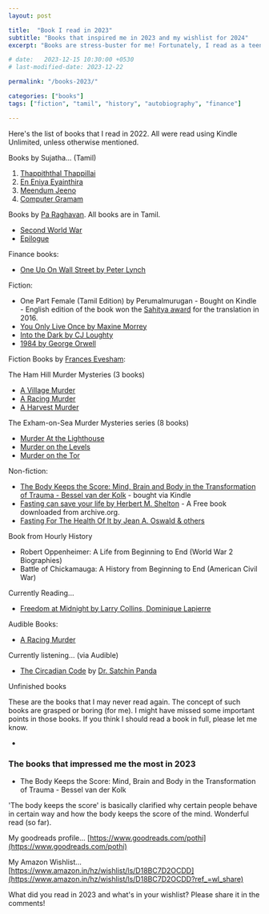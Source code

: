 ```yaml
---
layout: post

title:  "Book I read in 2023"
subtitle: "Books that inspired me in 2023 and my wishlist for 2024"
excerpt: "Books are stress-buster for me! Fortunately, I read as a teen that helped me shape my current world. Here's what my current world looks like!"

# date:   2023-12-15 10:30:00 +0530
# last-modified-date: 2023-12-22

permalink: "/books-2023/"

categories: ["books"]
tags: ["fiction", "tamil", "history", "autobiography", "finance"]

---
```


Here's the list of books that I read in 2022. All were read using Kindle Unlimited, unless otherwise mentioned.

Books by Sujatha... (Tamil)

1. [Thappiththal Thappillai](https://www.amazon.com/dp/B08JLM7WRW)
2. [En Eniya Eyainthira](https://www.amazon.com/dp/B07RY5MRBD)
3. [Meendum Jeeno](https://www.amazon.com/dp/B07RZ4N87L)
4. [Computer Gramam](https://www.amazon.com/dp/B07TZXFGXN)

Books by [Pa Raghavan](https://wikipedia.org/wiki/Pa._Raghavan). All books are in Tamil.

- [Second World War](https://www.amazon.in/gp/product/B086T56KTN/)
- [Epilogue](https://www.amazon.in/gp/product/B07QR224XS/)

Finance books:
- [One Up On Wall Street by Peter Lynch](https://www.amazon.com/dp/B006YDFYW6)

Fiction:
- One Part Female (Tamil Edition) by Perumalmurugan - Bought on Kindle - English edition of the book won the [Sahitya award](https://www.sahitya-akademi.gov.in/) for the translation in 2016.
- [You Only Live Once by Maxine Morrey](https://www.amazon.in/dp/B09V4R7JYN)
- [Into the Dark by CJ Loughty](https://www.amazon.com/dp/B081NGZHN9)
- [1984 by George Orwell](https://www.amazon.com/dp/B088H7KLCG)

Fiction Books by [Frances Evesham](https://www.amazon.in/Frances-Evesham/e/B004Q8KWX2/):

The Ham Hill Murder Mysteries (3 books)
- [A Village Murder](https://www.amazon.in/gp/product/B08666VGW8/)
- [A Racing Murder](https://www.amazon.com/gp/product/B08HTQYFZ9)
- [A Harvest Murder](https://www.amazon.com/gp/product/B09P325YBB)

The Exham-on-Sea Murder Mysteries series (8 books)
- [Murder At the Lighthouse](https://www.amazon.in/gp/product/B08592MXPQ)
- [Murder on the Levels](https://www.amazon.in/gp/product/B0858X1BN8)
- [Murder on the Tor](https://www.amazon.in/gp/product/B08592M75C/)

Non-fiction:
- [The Body Keeps the Score: Mind, Brain and Body in the Transformation of Trauma - Bessel van der Kolk](https://www.amazon.com/dp/B00IICN1F8) - bought via Kindle
- [Fasting can save your life by Herbert M. Shelton](https://archive.org/download/fastingcansaveyourlifebyherbertm.shelton/Fasting_can_save_your_life%20by%20Herbert%20M.%20Shelton.epub) - A Free book downloaded from archive.org.
- [Fasting For The Health Of It by Jean A. Oswald & others](https://www.amazon.com/dp/B08H16M79X)

Book from Hourly History
- Robert Oppenheimer: A Life from Beginning to End (World War 2 Biographies)
- Battle of Chickamauga: A History from Beginning to End (American Civil War)

Currently Reading...
- [Freedom at Midnight by Larry Collins, Dominique Lapierre](https://www.amazon.in/gp/product/B06XGZFV3D/ref=ku_mi_rw_edp_ku)

Audible Books:
- [A Racing Murder](https://www.amazon.in/gp/product/B08HTQYFZ9/)

Currently listening... (via Audible)
- [The Circadian Code](https://www.amazon.in/Circadian-Code-Supercharge-Transform-Midnight/dp/163565243X) by [Dr. Satchin Panda](https://www.salk.edu/scientist/satchidananda-panda/)

Unfinished books

These are the books that I may never read again. The concept of such books are grasped or boring (for me). I might have missed some important points in those books. If you think I should read a book in full, please let me know.

- 


### The books that impressed me the most in 2023

- The Body Keeps the Score: Mind, Brain and Body in the Transformation of Trauma - Bessel van der Kolk

'The body keeps the score' is basically clarified why certain people behave in certain way and how the body keeps the score of the mind. Wonderful read (so far).

My goodreads profile... [https://www.goodreads.com/pothi](https://www.goodreads.com/pothi)

My Amazon Wishlist... [https://www.amazon.in/hz/wishlist/ls/D18BC7D2OCDD](https://www.amazon.in/hz/wishlist/ls/D18BC7D2OCDD?ref_=wl_share)

What did you read in 2023 and what's in your wishlist? Please share it in the comments!
